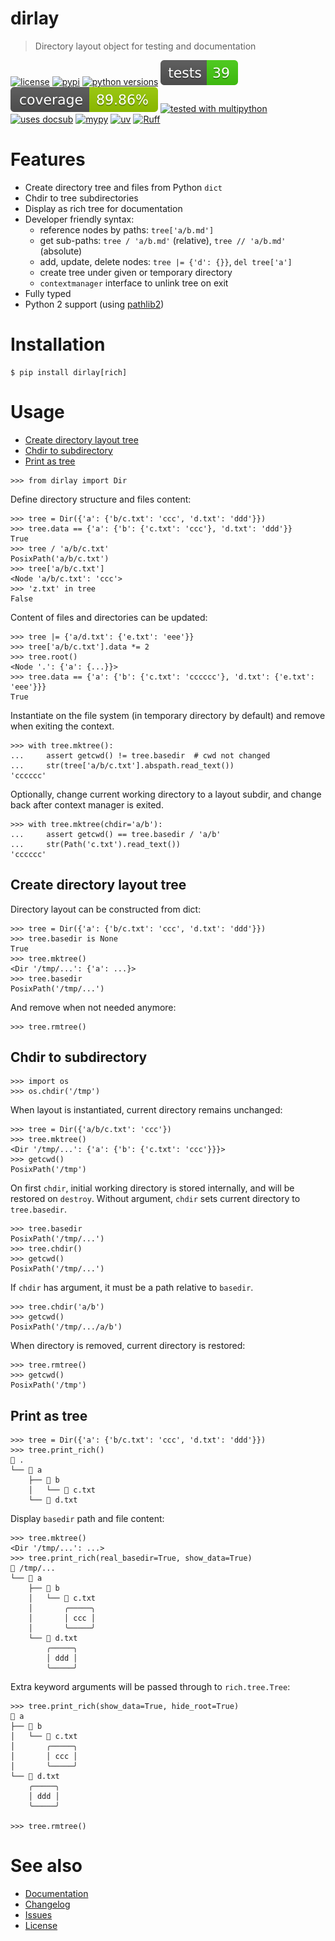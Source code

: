 # dirlay
<!-- docsub: begin -->
<!-- docsub: exec yq '"> " + .project.description' pyproject.toml -->
> Directory layout object for testing and documentation
<!-- docsub: end -->

<!-- docsub: begin -->
<!-- docsub: include docs/badges.md -->
[![license](https://img.shields.io/github/license/makukha/dirlay.svg)](https://github.com/makukha/dirlay/blob/main/LICENSE)
[![pypi](https://img.shields.io/pypi/v/dirlay.svg#v0.3.1)](https://pypi.org/project/dirlay)
[![python versions](https://img.shields.io/pypi/pyversions/dirlay.svg)](https://pypi.org/project/dirlay)
[![tests](https://raw.githubusercontent.com/makukha/dirlay/v0.3.1/docs/img/badge/tests.svg)](https://github.com/makukha/dirlay)
[![coverage](https://raw.githubusercontent.com/makukha/dirlay/v0.3.1/docs/img/badge/coverage.svg)](https://github.com/makukha/dirlay)
[![tested with multipython](https://img.shields.io/badge/tested_with-multipython-x)](https://github.com/makukha/multipython)
[![uses docsub](https://img.shields.io/endpoint?url=https://raw.githubusercontent.com/makukha/docsub/refs/heads/main/docs/badge/v1.json)](https://github.com/makukha/docsub)
[![mypy](https://img.shields.io/badge/type_checked-mypy-%231674b1)](http://mypy.readthedocs.io)
[![uv](https://img.shields.io/endpoint?url=https://raw.githubusercontent.com/astral-sh/uv/main/assets/badge/v0.json)](https://github.com/astral-sh/ruff)
[![Ruff](https://img.shields.io/endpoint?url=https://raw.githubusercontent.com/astral-sh/ruff/main/assets/badge/v2.json)](https://github.com/astral-sh/ruff)
<!-- docsub: end -->


<!-- docsub: begin -->
<!-- docsub: include docs/features.md -->
# Features

- Create directory tree and files from Python `dict`
- Chdir to tree subdirectories
- Display as rich tree for documentation
- Developer friendly syntax:
  - reference nodes by paths: `tree['a/b.md']`
  - get sub-paths: `tree / 'a/b.md'` (relative), `tree // 'a/b.md'` (absolute)
  - add, update, delete nodes: `tree |= {'d': {}}`, `del tree['a']`
  - create tree under given or temporary directory
  - `contextmanager` interface to unlink tree on exit
- Fully typed
- Python 2 support (using [pathlib2](https://github.com/jazzband/pathlib2))
<!-- docsub: end -->


# Installation

```shell
$ pip install dirlay[rich]
```


# Usage

<!-- docsub: begin #usage.md -->
<!-- docsub: include docs/usage.md -->
<!-- docsub: begin -->
<!-- docsub: x toc tests/test_usage.py 'Usage.*' -->
* [Create directory layout tree](#create-directory-layout-tree)
* [Chdir to subdirectory](#chdir-to-subdirectory)
* [Print as tree](#print-as-tree)
<!-- docsub: end -->

```pycon
>>> from dirlay import Dir
```

<!-- docsub: begin -->
<!-- docsub: x cases --no-title tests/test_usage.py 'QuickStart' -->
Define directory structure and files content:

```pycon
>>> tree = Dir({'a': {'b/c.txt': 'ccc', 'd.txt': 'ddd'}})
>>> tree.data == {'a': {'b': {'c.txt': 'ccc'}, 'd.txt': 'ddd'}}
True
>>> tree / 'a/b/c.txt'
PosixPath('a/b/c.txt')
>>> tree['a/b/c.txt']
<Node 'a/b/c.txt': 'ccc'>
>>> 'z.txt' in tree
False
```

Content of files and directories can be updated:

```pycon
>>> tree |= {'a/d.txt': {'e.txt': 'eee'}}
>>> tree['a/b/c.txt'].data *= 2
>>> tree.root()
<Node '.': {'a': {...}}>
>>> tree.data == {'a': {'b': {'c.txt': 'cccccc'}, 'd.txt': {'e.txt': 'eee'}}}
True
```

Instantiate on the file system (in temporary directory by default) and remove when
exiting the context.

```pycon
>>> with tree.mktree():
...     assert getcwd() != tree.basedir  # cwd not changed
...     str(tree['a/b/c.txt'].abspath.read_text())
'cccccc'
```

Optionally, change current working directory to a layout subdir, and change back
after context manager is exited.

```pycon
>>> with tree.mktree(chdir='a/b'):
...     assert getcwd() == tree.basedir / 'a/b'
...     str(Path('c.txt').read_text())
'cccccc'
```

<!-- docsub: end -->

<!-- docsub: begin -->
<!-- docsub: x cases tests/test_usage.py 'Usage.*' -->
## Create directory layout tree

Directory layout can be constructed from dict:

```pycon
>>> tree = Dir({'a': {'b/c.txt': 'ccc', 'd.txt': 'ddd'}})
>>> tree.basedir is None
True
>>> tree.mktree()
<Dir '/tmp/...': {'a': ...}>
>>> tree.basedir
PosixPath('/tmp/...')
```

And remove when not needed anymore:

```pycon
>>> tree.rmtree()
```

## Chdir to subdirectory

```pycon
>>> import os
>>> os.chdir('/tmp')
```

When layout is instantiated, current directory remains unchanged:

```pycon
>>> tree = Dir({'a/b/c.txt': 'ccc'})
>>> tree.mktree()
<Dir '/tmp/...': {'a': {'b': {'c.txt': 'ccc'}}}>
>>> getcwd()
PosixPath('/tmp')
```

On first `chdir`, initial working directory is stored internally, and will be
restored on `destroy`. Without argument, `chdir` sets current directory to
`tree.basedir`.

```pycon
>>> tree.basedir
PosixPath('/tmp/...')
>>> tree.chdir()
>>> getcwd()
PosixPath('/tmp/...')
```

If `chdir` has argument, it must be a path relative to `basedir`.

```pycon
>>> tree.chdir('a/b')
>>> getcwd()
PosixPath('/tmp/.../a/b')
```

When directory is removed, current directory is restored:

```pycon
>>> tree.rmtree()
>>> getcwd()
PosixPath('/tmp')
```

## Print as tree

```pycon
>>> tree = Dir({'a': {'b/c.txt': 'ccc', 'd.txt': 'ddd'}})
>>> tree.print_rich()
📂 .
└── 📂 a
    ├── 📂 b
    │   └── 📄 c.txt
    └── 📄 d.txt
```

Display `basedir` path and file content:

```pycon
>>> tree.mktree()
<Dir '/tmp/...': ...>
>>> tree.print_rich(real_basedir=True, show_data=True)
📂 /tmp/...
└── 📂 a
    ├── 📂 b
    │   └── 📄 c.txt
    │       ╭─────╮
    │       │ ccc │
    │       ╰─────╯
    └── 📄 d.txt
        ╭─────╮
        │ ddd │
        ╰─────╯
```

Extra keyword arguments will be passed through to `rich.tree.Tree`:

```pycon
>>> tree.print_rich(show_data=True, hide_root=True)
📂 a
├── 📂 b
│   └── 📄 c.txt
│       ╭─────╮
│       │ ccc │
│       ╰─────╯
└── 📄 d.txt
    ╭─────╮
    │ ddd │
    ╰─────╯

>>> tree.rmtree()
```

<!-- docsub: end -->
<!-- docsub: end #usage.md -->


# See also

* [Documentation](https://dirlay.readthedocs.io)
* [Changelog](https://github.com/makukha/dirlay/tree/main/CHANGELOG.md)
* [Issues](https://github.com/makukha/dirlay/issues)
* [License](https://github.com/makukha/dirlay/tree/main/LICENSE)
